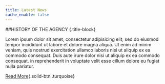 ```yaml
---
title: Latest News
cache_enable: false
---
```

##HISTORY OF THE AGENCY {.title-block} 

Lorem ipsum dolor sit amet, consectetur adipisicing elit, sed do eiusmod tempor incididunt ut labore et dolore magna aliqua. Ut enim ad minim veniam, quis nostrud exercitation ullamco laboris nisi ut aliquip ex ea commodo consequat. Duis aute irure dolor nisi ut aliquip ex ea commodo consequat. in reprehenderit in voluptate velit esse cillum dolore eu fugiat nulla pariatur.

[Read More](# "Read More"){.solid-btn .turquoise}
